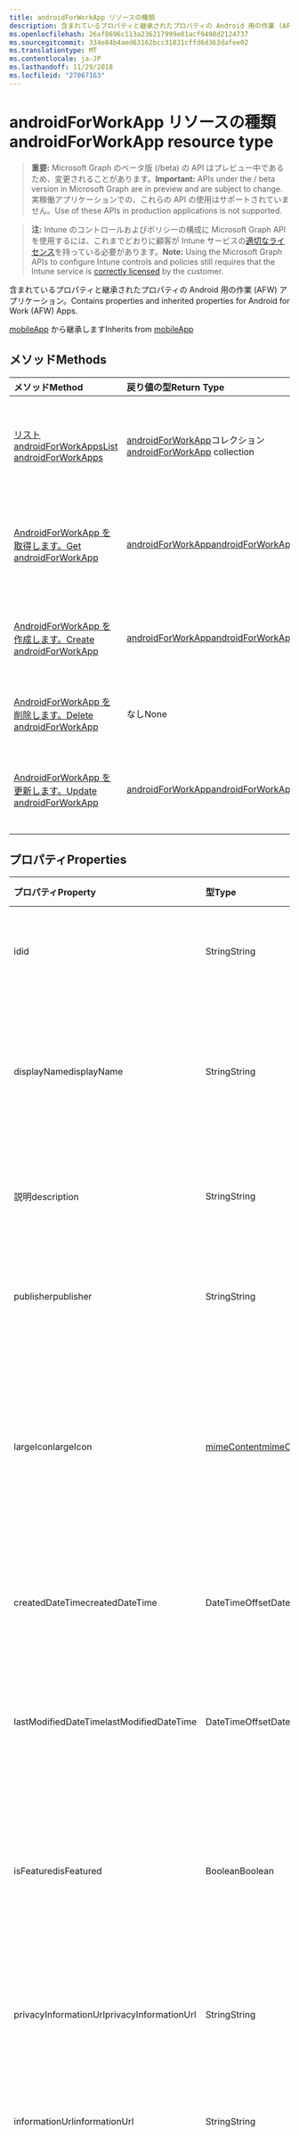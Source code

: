 ```yaml
---
title: androidForWorkApp リソースの種類
description: 含まれているプロパティと継承されたプロパティの Android 用の作業 (AFW) アプリケーション。
ms.openlocfilehash: 26af8696c113a236217999e01acf9498d2124737
ms.sourcegitcommit: 334e84b4aed63162bcc31831cffd6d363dafee02
ms.translationtype: MT
ms.contentlocale: ja-JP
ms.lasthandoff: 11/29/2018
ms.locfileid: "27067163"
---
```

# <a name="androidforworkapp-resource-type"></a><span data-ttu-id="57157-103">androidForWorkApp リソースの種類</span><span class="sxs-lookup"><span data-stu-id="57157-103">androidForWorkApp resource type</span></span>

> <span data-ttu-id="57157-104">**重要:** Microsoft Graph のベータ版 (/beta) の API はプレビュー中であるため、変更されることがあります。</span><span class="sxs-lookup"><span data-stu-id="57157-104">**Important:** APIs under the / beta version in Microsoft Graph are in preview and are subject to change.</span></span> <span data-ttu-id="57157-105">実稼働アプリケーションでの、これらの API の使用はサポートされていません。</span><span class="sxs-lookup"><span data-stu-id="57157-105">Use of these APIs in production applications is not supported.</span></span>

> <span data-ttu-id="57157-106">**注:** Intune のコントロールおよびポリシーの構成に Microsoft Graph API を使用するには、これまでどおりに顧客が Intune サービスの[適切なライセンス](https://go.microsoft.com/fwlink/?linkid=839381)を持っている必要があります。</span><span class="sxs-lookup"><span data-stu-id="57157-106">**Note:** Using the Microsoft Graph APIs to configure Intune controls and policies still requires that the Intune service is [correctly licensed](https://go.microsoft.com/fwlink/?linkid=839381) by the customer.</span></span>

<span data-ttu-id="57157-107">含まれているプロパティと継承されたプロパティの Android 用の作業 (AFW) アプリケーション。</span><span class="sxs-lookup"><span data-stu-id="57157-107">Contains properties and inherited properties for Android for Work (AFW) Apps.</span></span>

<span data-ttu-id="57157-108">[mobileApp](../resources/intune-apps-mobileapp.md) から継承します</span><span class="sxs-lookup"><span data-stu-id="57157-108">Inherits from [mobileApp](../resources/intune-apps-mobileapp.md)</span></span>

## <a name="methods"></a><span data-ttu-id="57157-109">メソッド</span><span class="sxs-lookup"><span data-stu-id="57157-109">Methods</span></span>
|<span data-ttu-id="57157-110">メソッド</span><span class="sxs-lookup"><span data-stu-id="57157-110">Method</span></span>|<span data-ttu-id="57157-111">戻り値の型</span><span class="sxs-lookup"><span data-stu-id="57157-111">Return Type</span></span>|<span data-ttu-id="57157-112">説明</span><span class="sxs-lookup"><span data-stu-id="57157-112">Description</span></span>|
|:---|:---|:---|
|[<span data-ttu-id="57157-113">リスト androidForWorkApps</span><span class="sxs-lookup"><span data-stu-id="57157-113">List androidForWorkApps</span></span>](../api/intune-apps-androidforworkapp-list.md)|<span data-ttu-id="57157-114">[androidForWorkApp](../resources/intune-apps-androidforworkapp.md)コレクション</span><span class="sxs-lookup"><span data-stu-id="57157-114">[androidForWorkApp](../resources/intune-apps-androidforworkapp.md) collection</span></span>|<span data-ttu-id="57157-115">[AndroidForWorkApp](../resources/intune-apps-androidforworkapp.md)オブジェクトのプロパティと関係を一覧表示します。</span><span class="sxs-lookup"><span data-stu-id="57157-115">List properties and relationships of the [androidForWorkApp](../resources/intune-apps-androidforworkapp.md) objects.</span></span>|
|[<span data-ttu-id="57157-116">AndroidForWorkApp を取得します。</span><span class="sxs-lookup"><span data-stu-id="57157-116">Get androidForWorkApp</span></span>](../api/intune-apps-androidforworkapp-get.md)|[<span data-ttu-id="57157-117">androidForWorkApp</span><span class="sxs-lookup"><span data-stu-id="57157-117">androidForWorkApp</span></span>](../resources/intune-apps-androidforworkapp.md)|<span data-ttu-id="57157-118">[AndroidForWorkApp](../resources/intune-apps-androidforworkapp.md)オブジェクトのプロパティと関係を参照してください。</span><span class="sxs-lookup"><span data-stu-id="57157-118">Read properties and relationships of the [androidForWorkApp](../resources/intune-apps-androidforworkapp.md) object.</span></span>|
|[<span data-ttu-id="57157-119">AndroidForWorkApp を作成します。</span><span class="sxs-lookup"><span data-stu-id="57157-119">Create androidForWorkApp</span></span>](../api/intune-apps-androidforworkapp-create.md)|[<span data-ttu-id="57157-120">androidForWorkApp</span><span class="sxs-lookup"><span data-stu-id="57157-120">androidForWorkApp</span></span>](../resources/intune-apps-androidforworkapp.md)|<span data-ttu-id="57157-121">新しい[androidForWorkApp](../resources/intune-apps-androidforworkapp.md)オブジェクトを作成します。</span><span class="sxs-lookup"><span data-stu-id="57157-121">Create a new [androidForWorkApp](../resources/intune-apps-androidforworkapp.md) object.</span></span>|
|[<span data-ttu-id="57157-122">AndroidForWorkApp を削除します。</span><span class="sxs-lookup"><span data-stu-id="57157-122">Delete androidForWorkApp</span></span>](../api/intune-apps-androidforworkapp-delete.md)|<span data-ttu-id="57157-123">なし</span><span class="sxs-lookup"><span data-stu-id="57157-123">None</span></span>|<span data-ttu-id="57157-124">の[androidForWorkApp](../resources/intune-apps-androidforworkapp.md)を削除します。</span><span class="sxs-lookup"><span data-stu-id="57157-124">Deletes a [androidForWorkApp](../resources/intune-apps-androidforworkapp.md).</span></span>|
|[<span data-ttu-id="57157-125">AndroidForWorkApp を更新します。</span><span class="sxs-lookup"><span data-stu-id="57157-125">Update androidForWorkApp</span></span>](../api/intune-apps-androidforworkapp-update.md)|[<span data-ttu-id="57157-126">androidForWorkApp</span><span class="sxs-lookup"><span data-stu-id="57157-126">androidForWorkApp</span></span>](../resources/intune-apps-androidforworkapp.md)|<span data-ttu-id="57157-127">[AndroidForWorkApp](../resources/intune-apps-androidforworkapp.md)オブジェクトのプロパティを更新します。</span><span class="sxs-lookup"><span data-stu-id="57157-127">Update the properties of a [androidForWorkApp](../resources/intune-apps-androidforworkapp.md) object.</span></span>|

## <a name="properties"></a><span data-ttu-id="57157-128">プロパティ</span><span class="sxs-lookup"><span data-stu-id="57157-128">Properties</span></span>
|<span data-ttu-id="57157-129">プロパティ</span><span class="sxs-lookup"><span data-stu-id="57157-129">Property</span></span>|<span data-ttu-id="57157-130">型</span><span class="sxs-lookup"><span data-stu-id="57157-130">Type</span></span>|<span data-ttu-id="57157-131">説明</span><span class="sxs-lookup"><span data-stu-id="57157-131">Description</span></span>|
|:---|:---|:---|
|<span data-ttu-id="57157-132">id</span><span class="sxs-lookup"><span data-stu-id="57157-132">id</span></span>|<span data-ttu-id="57157-133">String</span><span class="sxs-lookup"><span data-stu-id="57157-133">String</span></span>|<span data-ttu-id="57157-134">エンティティのキー。</span><span class="sxs-lookup"><span data-stu-id="57157-134">Key of the entity.</span></span> <span data-ttu-id="57157-135">[mobileApp](../resources/intune-apps-mobileapp.md) から継承します</span><span class="sxs-lookup"><span data-stu-id="57157-135">Inherited from [mobileApp](../resources/intune-apps-mobileapp.md)</span></span>|
|<span data-ttu-id="57157-136">displayName</span><span class="sxs-lookup"><span data-stu-id="57157-136">displayName</span></span>|<span data-ttu-id="57157-137">String</span><span class="sxs-lookup"><span data-stu-id="57157-137">String</span></span>|<span data-ttu-id="57157-138">管理者が提供またはインポートしたアプリのタイトル。</span><span class="sxs-lookup"><span data-stu-id="57157-138">The admin provided or imported title of the app.</span></span> <span data-ttu-id="57157-139">[mobileApp](../resources/intune-apps-mobileapp.md) から継承します</span><span class="sxs-lookup"><span data-stu-id="57157-139">Inherited from [mobileApp](../resources/intune-apps-mobileapp.md)</span></span>|
|<span data-ttu-id="57157-140">説明</span><span class="sxs-lookup"><span data-stu-id="57157-140">description</span></span>|<span data-ttu-id="57157-141">String</span><span class="sxs-lookup"><span data-stu-id="57157-141">String</span></span>|<span data-ttu-id="57157-142">アプリの説明。</span><span class="sxs-lookup"><span data-stu-id="57157-142">The description of the app.</span></span> <span data-ttu-id="57157-143">[mobileApp](../resources/intune-apps-mobileapp.md) から継承します</span><span class="sxs-lookup"><span data-stu-id="57157-143">Inherited from [mobileApp](../resources/intune-apps-mobileapp.md)</span></span>|
|<span data-ttu-id="57157-144">publisher</span><span class="sxs-lookup"><span data-stu-id="57157-144">publisher</span></span>|<span data-ttu-id="57157-145">String</span><span class="sxs-lookup"><span data-stu-id="57157-145">String</span></span>|<span data-ttu-id="57157-146">アプリの発行元。</span><span class="sxs-lookup"><span data-stu-id="57157-146">The publisher of the app.</span></span> <span data-ttu-id="57157-147">[mobileApp](../resources/intune-apps-mobileapp.md) から継承します</span><span class="sxs-lookup"><span data-stu-id="57157-147">Inherited from [mobileApp](../resources/intune-apps-mobileapp.md)</span></span>|
|<span data-ttu-id="57157-148">largeIcon</span><span class="sxs-lookup"><span data-stu-id="57157-148">largeIcon</span></span>|[<span data-ttu-id="57157-149">mimeContent</span><span class="sxs-lookup"><span data-stu-id="57157-149">mimeContent</span></span>](../resources/intune-shared-mimecontent.md)|<span data-ttu-id="57157-150">アプリの詳細に表示され、アイコンのアップロードに使用される大きなアイコン。</span><span class="sxs-lookup"><span data-stu-id="57157-150">The large icon, to be displayed in the app details and used for upload of the icon.</span></span> <span data-ttu-id="57157-151">[mobileApp](../resources/intune-apps-mobileapp.md) から継承します</span><span class="sxs-lookup"><span data-stu-id="57157-151">Inherited from [mobileApp](../resources/intune-apps-mobileapp.md)</span></span>|
|<span data-ttu-id="57157-152">createdDateTime</span><span class="sxs-lookup"><span data-stu-id="57157-152">createdDateTime</span></span>|<span data-ttu-id="57157-153">DateTimeOffset</span><span class="sxs-lookup"><span data-stu-id="57157-153">DateTimeOffset</span></span>|<span data-ttu-id="57157-154">アプリが作成された日時。</span><span class="sxs-lookup"><span data-stu-id="57157-154">The date and time the app was created.</span></span> <span data-ttu-id="57157-155">[mobileApp](../resources/intune-apps-mobileapp.md) から継承します</span><span class="sxs-lookup"><span data-stu-id="57157-155">Inherited from [mobileApp](../resources/intune-apps-mobileapp.md)</span></span>|
|<span data-ttu-id="57157-156">lastModifiedDateTime</span><span class="sxs-lookup"><span data-stu-id="57157-156">lastModifiedDateTime</span></span>|<span data-ttu-id="57157-157">DateTimeOffset</span><span class="sxs-lookup"><span data-stu-id="57157-157">DateTimeOffset</span></span>|<span data-ttu-id="57157-158">アプリが最後に変更された日時。</span><span class="sxs-lookup"><span data-stu-id="57157-158">The date and time the app was last modified.</span></span> <span data-ttu-id="57157-159">[mobileApp](../resources/intune-apps-mobileapp.md) から継承します</span><span class="sxs-lookup"><span data-stu-id="57157-159">Inherited from [mobileApp](../resources/intune-apps-mobileapp.md)</span></span>|
|<span data-ttu-id="57157-160">isFeatured</span><span class="sxs-lookup"><span data-stu-id="57157-160">isFeatured</span></span>|<span data-ttu-id="57157-161">Boolean</span><span class="sxs-lookup"><span data-stu-id="57157-161">Boolean</span></span>|<span data-ttu-id="57157-162">アプリが管理者のおすすめとしてマークされたかどうかを示す値。[mobileApp](../resources/intune-apps-mobileapp.md) から継承します</span><span class="sxs-lookup"><span data-stu-id="57157-162">The value indicating whether the app is marked as featured by the admin. Inherited from [mobileApp](../resources/intune-apps-mobileapp.md)</span></span>|
|<span data-ttu-id="57157-163">privacyInformationUrl</span><span class="sxs-lookup"><span data-stu-id="57157-163">privacyInformationUrl</span></span>|<span data-ttu-id="57157-164">String</span><span class="sxs-lookup"><span data-stu-id="57157-164">String</span></span>|<span data-ttu-id="57157-165">プライバシーに関する声明の URL。</span><span class="sxs-lookup"><span data-stu-id="57157-165">The privacy statement Url.</span></span> <span data-ttu-id="57157-166">[mobileApp](../resources/intune-apps-mobileapp.md) から継承します</span><span class="sxs-lookup"><span data-stu-id="57157-166">Inherited from [mobileApp](../resources/intune-apps-mobileapp.md)</span></span>|
|<span data-ttu-id="57157-167">informationUrl</span><span class="sxs-lookup"><span data-stu-id="57157-167">informationUrl</span></span>|<span data-ttu-id="57157-168">String</span><span class="sxs-lookup"><span data-stu-id="57157-168">String</span></span>|<span data-ttu-id="57157-169">詳細情報の URL。</span><span class="sxs-lookup"><span data-stu-id="57157-169">The more information Url.</span></span> <span data-ttu-id="57157-170">[mobileApp](../resources/intune-apps-mobileapp.md) から継承します</span><span class="sxs-lookup"><span data-stu-id="57157-170">Inherited from [mobileApp](../resources/intune-apps-mobileapp.md)</span></span>|
|<span data-ttu-id="57157-171">owner</span><span class="sxs-lookup"><span data-stu-id="57157-171">owner</span></span>|<span data-ttu-id="57157-172">String</span><span class="sxs-lookup"><span data-stu-id="57157-172">String</span></span>|<span data-ttu-id="57157-173">アプリの所有者。</span><span class="sxs-lookup"><span data-stu-id="57157-173">The owner of the app.</span></span> <span data-ttu-id="57157-174">[mobileApp](../resources/intune-apps-mobileapp.md) から継承します</span><span class="sxs-lookup"><span data-stu-id="57157-174">Inherited from [mobileApp](../resources/intune-apps-mobileapp.md)</span></span>|
|<span data-ttu-id="57157-175">developer</span><span class="sxs-lookup"><span data-stu-id="57157-175">developer</span></span>|<span data-ttu-id="57157-176">String</span><span class="sxs-lookup"><span data-stu-id="57157-176">String</span></span>|<span data-ttu-id="57157-177">アプリの開発者。</span><span class="sxs-lookup"><span data-stu-id="57157-177">The developer of the app.</span></span> <span data-ttu-id="57157-178">[mobileApp](../resources/intune-apps-mobileapp.md) から継承します</span><span class="sxs-lookup"><span data-stu-id="57157-178">Inherited from [mobileApp](../resources/intune-apps-mobileapp.md)</span></span>|
|<span data-ttu-id="57157-179">notes</span><span class="sxs-lookup"><span data-stu-id="57157-179">notes</span></span>|<span data-ttu-id="57157-180">String</span><span class="sxs-lookup"><span data-stu-id="57157-180">String</span></span>|<span data-ttu-id="57157-181">アプリ用のメモ。</span><span class="sxs-lookup"><span data-stu-id="57157-181">Notes for the app.</span></span> <span data-ttu-id="57157-182">[mobileApp](../resources/intune-apps-mobileapp.md) から継承します</span><span class="sxs-lookup"><span data-stu-id="57157-182">Inherited from [mobileApp](../resources/intune-apps-mobileapp.md)</span></span>|
|<span data-ttu-id="57157-183">uploadState</span><span class="sxs-lookup"><span data-stu-id="57157-183">uploadState</span></span>|<span data-ttu-id="57157-184">Int32</span><span class="sxs-lookup"><span data-stu-id="57157-184">Int32</span></span>|<span data-ttu-id="57157-185">アップロードの状態です。</span><span class="sxs-lookup"><span data-stu-id="57157-185">The upload state.</span></span> <span data-ttu-id="57157-186">[mobileApp](../resources/intune-apps-mobileapp.md) から継承します</span><span class="sxs-lookup"><span data-stu-id="57157-186">Inherited from [mobileApp](../resources/intune-apps-mobileapp.md)</span></span>|
|<span data-ttu-id="57157-187">publishingState</span><span class="sxs-lookup"><span data-stu-id="57157-187">publishingState</span></span>|[<span data-ttu-id="57157-188">mobileAppPublishingState</span><span class="sxs-lookup"><span data-stu-id="57157-188">mobileAppPublishingState</span></span>](../resources/intune-apps-mobileapppublishingstate.md)|<span data-ttu-id="57157-189">アプリの発行の状態。</span><span class="sxs-lookup"><span data-stu-id="57157-189">The publishing state for the app.</span></span> <span data-ttu-id="57157-190">アプリが発行されていない限り、アプリを割り当てることができません。</span><span class="sxs-lookup"><span data-stu-id="57157-190">The app cannot be assigned unless the app is published.</span></span> <span data-ttu-id="57157-191">[MobileApp](../resources/intune-apps-mobileapp.md)から継承されます。</span><span class="sxs-lookup"><span data-stu-id="57157-191">Inherited from [mobileApp](../resources/intune-apps-mobileapp.md).</span></span> <span data-ttu-id="57157-192">可能な値は、`notPublished`、`processing`、`published` です。</span><span class="sxs-lookup"><span data-stu-id="57157-192">Possible values are: `notPublished`, `processing`, `published`.</span></span>|
|<span data-ttu-id="57157-193">packageId</span><span class="sxs-lookup"><span data-stu-id="57157-193">packageId</span></span>|<span data-ttu-id="57157-194">String</span><span class="sxs-lookup"><span data-stu-id="57157-194">String</span></span>|<span data-ttu-id="57157-195">パッケージの識別子。</span><span class="sxs-lookup"><span data-stu-id="57157-195">The package identifier.</span></span>|
|<span data-ttu-id="57157-196">appIdentifier</span><span class="sxs-lookup"><span data-stu-id="57157-196">appIdentifier</span></span>|<span data-ttu-id="57157-197">String</span><span class="sxs-lookup"><span data-stu-id="57157-197">String</span></span>|<span data-ttu-id="57157-198">ID 名。</span><span class="sxs-lookup"><span data-stu-id="57157-198">The Identity Name.</span></span>|
|<span data-ttu-id="57157-199">usedLicenseCount</span><span class="sxs-lookup"><span data-stu-id="57157-199">usedLicenseCount</span></span>|<span data-ttu-id="57157-200">Int32</span><span class="sxs-lookup"><span data-stu-id="57157-200">Int32</span></span>|<span data-ttu-id="57157-201">使用中の VPP ライセンスの数。</span><span class="sxs-lookup"><span data-stu-id="57157-201">The number of VPP licenses in use.</span></span>|
|<span data-ttu-id="57157-202">totalLicenseCount</span><span class="sxs-lookup"><span data-stu-id="57157-202">totalLicenseCount</span></span>|<span data-ttu-id="57157-203">Int32</span><span class="sxs-lookup"><span data-stu-id="57157-203">Int32</span></span>|<span data-ttu-id="57157-204">VPP ライセンスの総数。</span><span class="sxs-lookup"><span data-stu-id="57157-204">The total number of VPP licenses.</span></span>|
|<span data-ttu-id="57157-205">appStoreUrl</span><span class="sxs-lookup"><span data-stu-id="57157-205">appStoreUrl</span></span>|<span data-ttu-id="57157-206">String</span><span class="sxs-lookup"><span data-stu-id="57157-206">String</span></span>|<span data-ttu-id="57157-207">作業ストア アプリケーションの URL を再生します。</span><span class="sxs-lookup"><span data-stu-id="57157-207">The Play for Work Store app URL.</span></span>|

## <a name="relationships"></a><span data-ttu-id="57157-208">リレーションシップ</span><span class="sxs-lookup"><span data-stu-id="57157-208">Relationships</span></span>
|<span data-ttu-id="57157-209">リレーションシップ</span><span class="sxs-lookup"><span data-stu-id="57157-209">Relationship</span></span>|<span data-ttu-id="57157-210">型</span><span class="sxs-lookup"><span data-stu-id="57157-210">Type</span></span>|<span data-ttu-id="57157-211">説明</span><span class="sxs-lookup"><span data-stu-id="57157-211">Description</span></span>|
|:---|:---|:---|
|<span data-ttu-id="57157-212">categories</span><span class="sxs-lookup"><span data-stu-id="57157-212">categories</span></span>|<span data-ttu-id="57157-213">[mobileAppCategory](../resources/intune-apps-mobileappcategory.md) コレクション</span><span class="sxs-lookup"><span data-stu-id="57157-213">[mobileAppCategory](../resources/intune-apps-mobileappcategory.md) collection</span></span>|<span data-ttu-id="57157-214">このアプリのカテゴリのリスト。</span><span class="sxs-lookup"><span data-stu-id="57157-214">The list of categories for this app.</span></span> <span data-ttu-id="57157-215">[mobileApp](../resources/intune-apps-mobileapp.md) から継承します</span><span class="sxs-lookup"><span data-stu-id="57157-215">Inherited from [mobileApp](../resources/intune-apps-mobileapp.md)</span></span>|
|<span data-ttu-id="57157-216">assignments</span><span class="sxs-lookup"><span data-stu-id="57157-216">assignments</span></span>|<span data-ttu-id="57157-217">[mobileAppAssignment](../resources/intune-apps-mobileappassignment.md) コレクション</span><span class="sxs-lookup"><span data-stu-id="57157-217">[mobileAppAssignment](../resources/intune-apps-mobileappassignment.md) collection</span></span>|<span data-ttu-id="57157-218">このモバイル アプリのグループ割り当てのリスト。</span><span class="sxs-lookup"><span data-stu-id="57157-218">The list of group assignments for this mobile app.</span></span> <span data-ttu-id="57157-219">[mobileApp](../resources/intune-apps-mobileapp.md) から継承します</span><span class="sxs-lookup"><span data-stu-id="57157-219">Inherited from [mobileApp](../resources/intune-apps-mobileapp.md)</span></span>|
|<span data-ttu-id="57157-220">installSummary</span><span class="sxs-lookup"><span data-stu-id="57157-220">installSummary</span></span>|[<span data-ttu-id="57157-221">mobileAppInstallSummary</span><span class="sxs-lookup"><span data-stu-id="57157-221">mobileAppInstallSummary</span></span>](../resources/intune-apps-mobileappinstallsummary.md)|<span data-ttu-id="57157-222">モバイル アプリ インストール概要です。</span><span class="sxs-lookup"><span data-stu-id="57157-222">Mobile App Install Summary.</span></span> <span data-ttu-id="57157-223">[mobileApp](../resources/intune-apps-mobileapp.md) から継承します</span><span class="sxs-lookup"><span data-stu-id="57157-223">Inherited from [mobileApp](../resources/intune-apps-mobileapp.md)</span></span>|
|<span data-ttu-id="57157-224">deviceStatuses</span><span class="sxs-lookup"><span data-stu-id="57157-224">deviceStatuses</span></span>|<span data-ttu-id="57157-225">[mobileAppInstallStatus](../resources/intune-apps-mobileappinstallstatus.md)コレクション</span><span class="sxs-lookup"><span data-stu-id="57157-225">[mobileAppInstallStatus](../resources/intune-apps-mobileappinstallstatus.md) collection</span></span>|<span data-ttu-id="57157-226">このモバイル アプリケーションのインストール状況の一覧です。</span><span class="sxs-lookup"><span data-stu-id="57157-226">The list of installation states for this mobile app.</span></span> <span data-ttu-id="57157-227">[mobileApp](../resources/intune-apps-mobileapp.md) から継承します</span><span class="sxs-lookup"><span data-stu-id="57157-227">Inherited from [mobileApp](../resources/intune-apps-mobileapp.md)</span></span>|
|<span data-ttu-id="57157-228">userStatuses</span><span class="sxs-lookup"><span data-stu-id="57157-228">userStatuses</span></span>|<span data-ttu-id="57157-229">[userAppInstallStatus](../resources/intune-apps-userappinstallstatus.md)コレクション</span><span class="sxs-lookup"><span data-stu-id="57157-229">[userAppInstallStatus](../resources/intune-apps-userappinstallstatus.md) collection</span></span>|<span data-ttu-id="57157-230">このモバイル アプリケーションのインストール状況の一覧です。</span><span class="sxs-lookup"><span data-stu-id="57157-230">The list of installation states for this mobile app.</span></span> <span data-ttu-id="57157-231">[mobileApp](../resources/intune-apps-mobileapp.md) から継承します</span><span class="sxs-lookup"><span data-stu-id="57157-231">Inherited from [mobileApp](../resources/intune-apps-mobileapp.md)</span></span>|

## <a name="json-representation"></a><span data-ttu-id="57157-232">JSON 表記</span><span class="sxs-lookup"><span data-stu-id="57157-232">JSON Representation</span></span>
<span data-ttu-id="57157-233">以下は、リソースの JSON 表記です。</span><span class="sxs-lookup"><span data-stu-id="57157-233">Here is a JSON representation of the resource.</span></span>
<!-- {
  "blockType": "resource",
  "keyProperty": "id",
  "@odata.type": "microsoft.graph.androidForWorkApp"
}
-->
``` json
{
  "@odata.type": "#microsoft.graph.androidForWorkApp",
  "id": "String (identifier)",
  "displayName": "String",
  "description": "String",
  "publisher": "String",
  "largeIcon": {
    "@odata.type": "microsoft.graph.mimeContent",
    "type": "String",
    "value": "binary"
  },
  "createdDateTime": "String (timestamp)",
  "lastModifiedDateTime": "String (timestamp)",
  "isFeatured": true,
  "privacyInformationUrl": "String",
  "informationUrl": "String",
  "owner": "String",
  "developer": "String",
  "notes": "String",
  "uploadState": 1024,
  "publishingState": "String",
  "packageId": "String",
  "appIdentifier": "String",
  "usedLicenseCount": 1024,
  "totalLicenseCount": 1024,
  "appStoreUrl": "String"
}
```





